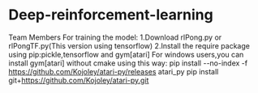 # Deep-reinforcement-learning
<a name="team-members"></a>Team Members
For training the model:
1.Download rlPong.py or rlPongTF.py(This version using tensorflow)
2.Install the require package using pip:pickle,tensorflow and gym[atari]
  For windows users,you can install gym[atari] without cmake using this way:
  pip install --no-index -f https://github.com/Kojoley/atari-py/releases atari_py
  pip install git+https://github.com/Kojoley/atari-py.git
